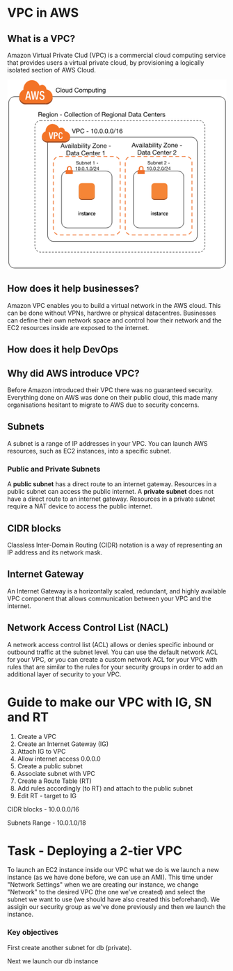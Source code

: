 # VPC in AWS

## What is a VPC?

Amazon Virtual Private Clud (VPC) is a commercial cloud computing service that provides users a virtual private cloud, by provisioning a logically isolated section of AWS Cloud. 

![](images/VPC.png)

## How does it help businesses?

Amazon VPC enables you to build a virtual network in the AWS cloud. This can be done without VPNs, hardwre or physical datacentres. Businesses can define their own network space and control how their network and the EC2 resources inside are exposed to the internet.

## How does it help DevOps



## Why did AWS introduce VPC?

Before Amazon introduced their VPC there was no guaranteed security. Everything done on AWS was done on their public cloud, this made many organisations hesitant to migrate to AWS due to security concerns.

## Subnets
A subnet is a range of IP addresses in your VPC. You can launch AWS resources, such as EC2 instances, into a specific subnet.

### Public and Private Subnets
A **public subnet** has a direct route to an internet gateway. Resources in a public subnet can access the public internet. A **private subnet** does not have a direct route to an internet gateway. Resources in a private subnet require a NAT device to access the public internet.

## CIDR blocks
Classless Inter-Domain Routing (CIDR) notation is a way of representing an IP address and its network mask.

## Internet Gateway
An Internet Gateway is a horizontally scaled, redundant, and highly available VPC component that allows communication between your VPC and the internet.

## Network Access Control List (NACL)
A network access control list (ACL) allows or denies specific inbound or outbound traffic at the subnet level. You can use the default network ACL for your VPC, or you can create a custom network ACL for your VPC with rules that are similar to the rules for your security groups in order to add an additional layer of security to your VPC.

# Guide to make our VPC with IG, SN and RT
1. Create a VPC
2. Create an Internet Gateway (IG)
3. Attach IG to VPC
4. Allow internet access 0.0.0.0
5. Create a public subnet
6. Associate subnet with VPC
7. Create a Route Table (RT)
8. Add rules accordingly (to RT) and attach to the public subnet
9. Edit RT - target to IG

CIDR blocks - 10.0.0.0/16

Subnets Range - 10.0.1.0/18

# Task - Deploying a 2-tier VPC
To launch an EC2 instance inside our VPC what we do is we launch a new instance 
(as we have done before, we can use an AMI). This time under "Network Settings" when we are creating our instance, we change "Network" to the desired VPC (the one we've created) and select the subnet we want to use (we should have also created this beforehand). We assigin our security group as we've done previously and then we launch the instance.
### Key objectives
First create another subnet for db (private).

Next we launch our db instance 
